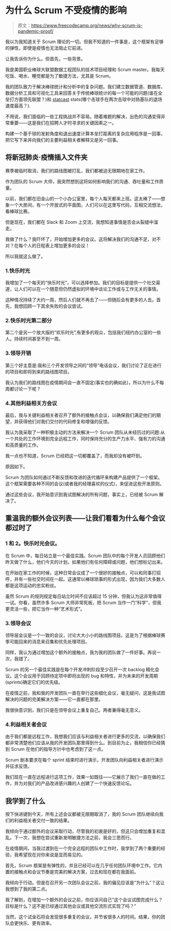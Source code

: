 # 为什么 Scrum 不受疫情的影响

> 原文：<https://www.freecodecamp.org/news/why-scrum-is-pandemic-proof/>

我以为我知道关于 Scrum 理论的一切。但我不知道的一件事是，这个框架有足够的弹性，即使是疫情也无法阻止它前进。

让我告诉你为什么。但首先，一些背景。

我是美国职业棒球大联盟数据工程团队的技术项目经理和 Scrum master。我每天吃饭、喝水、睡觉都是为了敏捷方法，尤其是 Scrum。

我的团队致力于解决棒球统计和分析中的复杂问题。我们建立数据管道、数据库、数据分析工具和可视化工具来回答关于传统棒球统计的每一个可能的问题(谁在全垒打方面领先联盟？)和 [statcast](http://m.mlb.com/glossary/statcast) stats(哪个击球手在两次击球中对扬基队的退场速度最高？).

不用说，我们面临的一些工程挑战并不容易。随着难题的解决，出色的沟通变得非常重要——这是我们在招聘人才时寻求的关键因素之一。

构建一个基于球的发射角度和退出速度计算本垒打距离的复杂应用程序是一回事，把它写下来并向我们的主要利益相关者解释又是另一回事。

## 将新冠肺炎·疫情插入文件夹

赛季被临时取消，我们的路线图被打乱，我们都被迫无限期地在家工作。

作为团队的 Scrum 大师，我突然想到这将如何影响我们的沟通、吞吐量和工作质量。

以前，我们都在旧金山的一个小办公室里，每个人每天都来上班。这太棒了——想象一个大房间，有一个开放式的平面图，人们可以在这里写代码，互相交流想法，看棒球比赛。

但是现在，我们都在 Slack 和 Zoom 上交流，我想知道事情是否会从裂缝中溜走。

我做了什么？我吓坏了，开始增加更多的会议。这将解决我们的沟通不足，对不对？在每个人的日程表上增加更多的会议！

所以我就这么做了。

### 1.快乐时光

我增加了一个每天的“快乐时光”，可以选择参加。我们的目标是提供一个社交渠道，让人们可以在一个随意但仍然虚拟的环境中谈论工作或与工作无关的事情。

这种情况持续了大约一周，然后人们就不再去了——但随后会有更多的人去。首先，我想回顾一下其余失败的会议尝试。

### 2.快乐时光第二部分

第二个是另一个放大版的“欢乐时光”,有更多的观众，包括我们纽约办公室的一些人。持续时间甚至不到一周。

### 3.领导开销

第三个好主意是:我和三个开发领导之间的“领导”电话会议，我们讨论了正在进行的项目和即将到来的路线图项目。

我认为我们的路线图在疫情期间会一直不固定(事实也的确如此)，所以为什么不每周都讨论一下呢？

### 4.其他利益相关方会议

最后，我与关键利益相关者召开了额外的接触点会议，以确保我们满足他们的期望，并获得他们对我们交付的代码修复和增强的反馈。

我认为我采取了一种积极主动的方法来解决一个 Scrum 团队从未经历过的问题:从一个共处的工作环境到完全远程工作，同时保持充分的生产力水平、强有力的沟通和高质量的工作。

我一点也不知道，Scrum 已经把这一切都覆盖了，而我却没有被吓到。

原因如下。

Scrum 为团队如何通过不断反馈和改进的迭代循环来构建产品提供了一个框架。这个框架需要各种不同的会议(或者我的经理喜欢的仪式)，来促进这些开发原则。

通过这些会议，我开始意识到我试图解决的所有问题，事实上，已经被 Scrum 解决了。

## 重温我的额外会议列表——让我们看看为什么每个会议都过时了

### 1 和 2。快乐时光会议。

在 Scrum 中，每日站立是一个最佳实践。Scrum 团队中的每个开发人员回顾他们昨天做了什么，他们今天的计划，如果他们有任何障碍或问题，他们想标记出来。

在开始在家工作的时候，这种日常会议成了一个很好的接触点，可以和同事打招呼，并有一些社交时间在一起。这通常以棒球琐事的形式出现，因为我们大多数人都是这项运动的忠实粉丝。

虽然 Scrum 的规则规定每日站立时间不应该超过 15 分钟，但我认为这非常值得一试。你看，虽然许多 Scrum 大师非常死板，把 Scrum 当作一门“科学”，但我更灵活一些，把它当作一种“艺术形式”。

### 3.领导会议

领导层会议是一个一致的会议，讨论大大小小的路线图项目。这是为了根据棒球赛季可能回来的消息来召集和优先处理项目。

同样，我认为通过增加这个额外的接触点，我为我的团队做了一件好事。再说一次，我错了。

Scrum 的另一个最佳实践是在每个开发冲刺阶段至少召开一次 backlog 精化会议。这个会议用于回顾待定项中即将出现的 bug 和特性，并为未来的开发周期(sprints)确定它们的优先级。

在疫情之前，我和我的开发团队一直在举行这些细化会议，毫无疑问，这是我试图解决的问题的完美解决方案——它一直都在那里。

我很快意识到，我们只是在领导会议上重复自己。两者兼得毫无意义。

### 4.利益相关者会议

由于我们都是远程工作，我想我们应该与利益相关者进行更多的交流，以确保我们都非常清楚他们应该从我的开发团队那里得到什么。到目前为止，我相信你已经猜到 Scrum 在他们的指导方针中也考虑到了这一点。

Scrum 剧本要求在每个 sprint 结束时进行演示，开发团队向利益相关者进行演示并征求反馈。

我们现在一直在远程进行这项工作，效果一如既往——它展示了我们一直在做的工作，并为对我们的产品改进感兴趣的人创建了一个快速反馈论坛。

## 我学到了什么

按下快进键到今天，所有上述会议都被无限期取消了，我的 Scrum 团队继续向我们的利益相关者交付一致的结果。

我倾向于通过额外的会议采取行动，尽管我的初衷是好的，但这只会增加重复和混乱。下一次，我想在尝试重新发明敏捷方法之前，我会三思而行。

在疫情期间，当我过渡到在一个完全远程的团队中工作时，我学到了两个重要的经验，我希望现在对你来说是显而易见的。

首先，Scrum 框架是有弹性的，并且已经可以在几乎任何团队环境中工作。它内置的接触点和会议节奏是完美的解决方案，过去和现在都在我面前。

我倾向于行动。但是在召开另一次团队会议之前，我的偏见应该是“为什么”？这让我想到了我的第二点。

我了解到，在增加一个额外的会议之前，你应该问自己“这个会议试图完成什么？目标是什么？这不是已经通过其他会议或其他交流形式实现了吗？”

当然，这个试金石将会发现很多重复的会议，并节省很多人的时间。结果，你的团队会更快乐、更有效率。

